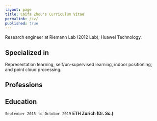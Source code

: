 ```yaml
---
layout: page
title: Caifa Zhou's Curriculum Vitae
permalink: /cv/
published: true
---
```


Research engineer at Riemann Lab (2012 Lab), Huawei Technology.

## Specialized in
Representation learning, self/un-supervised learning, indoor positioning, and point cloud processing.

## Professions

## Education
`September 2015 to Octobor 2019` __ETH Zurich (Dr. Sc.)__
